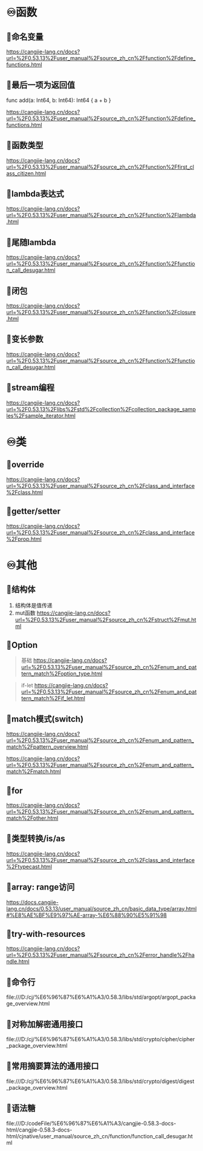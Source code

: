 

# ♾️函数
## 💫命名变量
https://cangjie-lang.cn/docs?url=%2F0.53.13%2Fuser_manual%2Fsource_zh_cn%2Ffunction%2Fdefine_functions.html

## 💫最后一项为返回值
func add(a: Int64, b: Int64): Int64 { a + b }

https://cangjie-lang.cn/docs?url=%2F0.53.13%2Fuser_manual%2Fsource_zh_cn%2Ffunction%2Fdefine_functions.html

## 💫函数类型
https://cangjie-lang.cn/docs?url=%2F0.53.13%2Fuser_manual%2Fsource_zh_cn%2Ffunction%2Ffirst_class_citizen.html

## 💫lambda表达式
https://cangjie-lang.cn/docs?url=%2F0.53.13%2Fuser_manual%2Fsource_zh_cn%2Ffunction%2Flambda.html

## 💫尾随lambda
https://cangjie-lang.cn/docs?url=%2F0.53.13%2Fuser_manual%2Fsource_zh_cn%2Ffunction%2Ffunction_call_desugar.html


## 💫闭包
https://cangjie-lang.cn/docs?url=%2F0.53.13%2Fuser_manual%2Fsource_zh_cn%2Ffunction%2Fclosure.html

## 💫变长参数
https://cangjie-lang.cn/docs?url=%2F0.53.13%2Fuser_manual%2Fsource_zh_cn%2Ffunction%2Ffunction_call_desugar.html

## 💫stream编程
https://cangjie-lang.cn/docs?url=%2F0.53.13%2Flibs%2Fstd%2Fcollection%2Fcollection_package_samples%2Fsample_iterator.html

# ♾️类
## 💫override
https://cangjie-lang.cn/docs?url=%2F0.53.13%2Fuser_manual%2Fsource_zh_cn%2Fclass_and_interface%2Fclass.html

## 💫getter/setter
https://cangjie-lang.cn/docs?url=%2F0.53.13%2Fuser_manual%2Fsource_zh_cn%2Fclass_and_interface%2Fprop.html









# ♾️其他
## 💫结构体
1. 结构体是值传递
2. mut函数
https://cangjie-lang.cn/docs?url=%2F0.53.13%2Fuser_manual%2Fsource_zh_cn%2Fstruct%2Fmut.html

## 💫Option
> 基础
https://cangjie-lang.cn/docs?url=%2F0.53.13%2Fuser_manual%2Fsource_zh_cn%2Fenum_and_pattern_match%2Foption_type.html

> if-let
https://cangjie-lang.cn/docs?url=%2F0.53.13%2Fuser_manual%2Fsource_zh_cn%2Fenum_and_pattern_match%2Fif_let.html

## 💫match模式(switch)
https://cangjie-lang.cn/docs?url=%2F0.53.13%2Fuser_manual%2Fsource_zh_cn%2Fenum_and_pattern_match%2Fpattern_overview.html

https://cangjie-lang.cn/docs?url=%2F0.53.13%2Fuser_manual%2Fsource_zh_cn%2Fenum_and_pattern_match%2Fmatch.html

## 💫for
https://cangjie-lang.cn/docs?url=%2F0.53.13%2Fuser_manual%2Fsource_zh_cn%2Fenum_and_pattern_match%2Fother.html

## 💫类型转换/is/as
https://cangjie-lang.cn/docs?url=%2F0.53.13%2Fuser_manual%2Fsource_zh_cn%2Fclass_and_interface%2Ftypecast.html

## 💫array: range访问
https://docs.cangjie-lang.cn/docs/0.53.13/user_manual/source_zh_cn/basic_data_type/array.html#%E8%AE%BF%E9%97%AE-array-%E6%88%90%E5%91%98


## 💫try-with-resources
https://cangjie-lang.cn/docs?url=%2F0.53.13%2Fuser_manual%2Fsource_zh_cn%2Ferror_handle%2Fhandle.html

## 💫命令行
file:///D:/cj/%E6%96%87%E6%A1%A3/0.58.3/libs/std/argopt/argopt_package_overview.html
## 💫对称加解密通用接口
file:///D:/cj/%E6%96%87%E6%A1%A3/0.58.3/libs/std/crypto/cipher/cipher_package_overview.html

## 💫常用摘要算法的通用接口
file:///D:/cj/%E6%96%87%E6%A1%A3/0.58.3/libs/std/crypto/digest/digest_package_overview.html


## 💫语法糖
file:///D:/codeFile/%E6%96%87%E6%A1%A3/cangjie-0.58.3-docs-html/cangjie-0.58.3-docs-html/cjnative/user_manual/source_zh_cn/function/function_call_desugar.html












